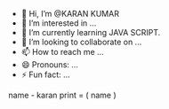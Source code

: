 - 👋 Hi, I’m @KARAN KUMAR
- 👀 I’m interested in ...
- 🌱 I’m currently learning JAVA SCRIPT.
- 💞️ I’m looking to collaborate on ...
- 📫 How to reach me ...
- 😄 Pronouns: ...
- ⚡ Fun fact: ...

<!---
KARANabcd/KARANabcd is a ✨ special ✨ repository because its `README.md` (this file) appears on your GitHub profile.
You can click the Preview link to take a look at your changes.
--->
name - karan 
print = ( name )
